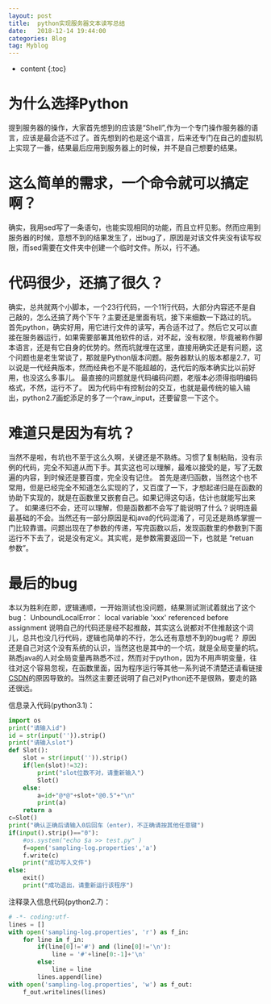 ```yaml
---
layout: post
title:  python实现服务器文本读写总结 
date:   2018-12-14 19:44:00 
categories: Blog 
tag: Myblog
---
```


* content
{:toc}

为什么选择Python
===================
提到服务器的操作，大家首先想到的应该是“Shell”,作为一个专门操作服务器的语言，应该是最合适不过了。首先想到的也是这个语言，后来还专门在自己的虚拟机上实现了一番，结果最后应用到服务器上的时候，并不是自己想要的结果。

这么简单的需求，一个命令就可以搞定啊？
===================
确实，我用sed写了一条语句，也能实现相同的功能，而且立杆见影。然而应用到服务器的时候，意想不到的结果发生了，出bug了，原因是对该文件夹没有读写权限，而sed需要在文件夹中创建一个临时文件。所以，行不通。

代码很少，还搞了很久？
===================
确实，总共就两个小脚本，一个23行代码，一个11行代码，大部分内容还不是自己敲的，怎么还搞了两个下午？主要还是里面有坑，接下来细数一下路过的坑。
首先python，确实好用，用它进行文件的读写，再合适不过了。然后它又可以直接在服务器运行，如果需要部署其他软件的话，对不起，没有权限，毕竟被称作脚本语言，还是有它自身的优势的。然而坑就埋在这里，直接用确实还是有问题，这个问题也是老生常谈了，那就是Python版本问题。服务器默认的版本都是2.7，可以说是一代经典版本，然而经典也不是不能超越的，迭代后的版本确实比以前好用，也没这么多事儿。
最直接的问题就是代码编码问题，老版本必须得指明编码格式，不然，运行不了。
因为代码中有控制台的交互，也就是最传统的输入输出，python2.7画蛇添足的多了一个raw_input，还要留意一下这个。

难道只是因为有坑？
===================
当然不是啦，有坑也不至于这么久啊，关键还是不熟练。习惯了复制粘贴，没有示例的代码，完全不知道从而下手。其实这也可以理解，最难以接受的是，写了无数遍的内容，到时候还是要百度，完全没有记住。
首先是递归函数，当然这个也不常用，但是已经完全不知道怎么实现的了，又百度了一下，才想起递归是在函数的协助下实现的，就是在函数里又嵌套自己。如果记得这句话，估计也就能写出来了。
如果递归不会，还可以理解，但是函数都不会写了能说明了什么？说明连最最基础的不会。当然还有一部分原因是和java的代码混淆了，可见还是熟练掌握一门比较靠谱。问题出现在了参数的传递，写完函数以后，发现函数里的参数到下面运行不下去了，说是没有定义。其实呢，是参数需要返回一下，也就是 “retuan 参数”。

最后的bug
===================
本以为胜利在即，逻辑通顺，一开始测试也没问题，结果测试测试着就出了这个bug：
UnboundLocalError： local variable 'xxx' referenced before assignment
说明自己的代码还是经不起推敲，其实这么说都对不住推敲这个词儿，总共也没几行代码，逻辑也简单的不行，怎么还有意想不到的bug呢？
原因还是自己对这个没有系统的认识，当然这也是其中的一个坑，就是全局变量的坑。熟悉java的人对全局变量再熟悉不过，然而对于python，因为不用声明变量，往往对这个容易忽视，在函数里面，因为程序运行等其他一系列说不清楚还请看链接[CSDN](https://blog.csdn.net/onlyanyz/article/details/45009697)的原因导致的。当然这主要还说明了自己对Python还不是很熟，要走的路还很远。

信息录入代码(python3.1)：

```python
import os
print("请输入id")
id = str(input('')).strip()
print("请输入slot")
def Slot():
    slot = str(input('')).strip()
    if(len(slot)!=32):
        print("slot位数不对，请重新输入")
        Slot()
    else:
        a=id+"@*@"+slot+"@0.5"+"\n"
        print(a)
    return a
c=Slot()
print("确认正确后请输入0后回车（enter)，不正确请按其他任意键")
if(input().strip()=="0"):
    #os.system("echo $a >> test.py" )
    f=open('sampling-log.properties','a')
    f.write(c)
    print("成功写入文件")
else:
    exit()
    print("成功退出，请重新运行该程序")
```

注释录入信息代码(python2.7)：

```python
# -*- coding:utf-
lines = []
with open('sampling-log.properties', 'r') as f_in:
    for line in f_in:
        if(line[0]!='#') and (line[0]!='\n'):
            line = '#'+line[0:-1]+'\n'
        else:
            line = line
        lines.append(line)
with open('sampling-log.properties', 'w') as f_out:
    f_out.writelines(lines)

